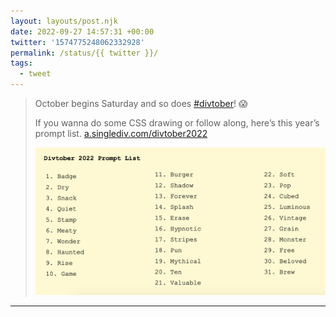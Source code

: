 ```yaml
---
layout: layouts/post.njk
date: 2022-09-27 14:57:31 +00:00
twitter: '1574775248062332928'
permalink: /status/{{ twitter }}/
tags: 
  - tweet
---
```


> October begins Saturday and so does [#divtober](https://twitter.com/hashtag/divtober)! 😱
> 
> If you wanna do some CSS drawing or follow along, here’s this year’s prompt list. [a.singlediv.com/divtober2022](https://a.singlediv.com/divtober2022/)
> 
> ![Divtober 2022 Prompt List of 31 words: Badge, Dry, Snack, Quiet, Stamp, Meaty, Wonder, Haunted, Rise, Game, Burger, Shadow, Forever, Splash, Erase, Hypnotic, Stripes, Pun, Mythical, Ten, Valuable, Soft, Pop, Cubed, Luminous, Vintage, Grain, Monster, Free, Beloved, Brew](/img/1574775248062332928-Fdq5RTsUcAAmgl6.png)

---
